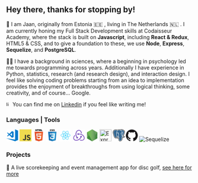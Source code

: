 
## Hey there, thanks for stopping by! ##


🥏 I am Jaan, originally from Estonia 🇪🇪 , living in The Netherlands 🇳🇱 . I am currently honing my Full Stack Development skills at Codaisseur Academy, where the stack is built on **Javascript**, including **React & Redux**, HTML5 & CSS, and to give a foundation to these, we use **Node**, **Express**, **Sequelize**, and **PostgreSQL**.

👨‍🔬 I have a background in sciences, where a beginning in psychology led me towards programming across years. Additionally I have experience in Python, statistics, research (and research design), and interaction design. I feel like solving coding problems starting from an idea to implementation provides the enjoyment of breakthroughs from using logical thinking, some creativity, and of course... Google.

<img height="13" width="13" title="linkedin" src="https://cdn.icon-icons.com/icons2/2429/PNG/512/linkedin_logo_icon_147268.png" /> You can find me on [Linkedin](https://www.linkedin.com/in/jaan-kuusaru-0803971ba/) if you feel like writing me!



### Languages | Tools ### 

<img height="32" width="32" title="visual studio code" src="https://raw.githubusercontent.com/github/explore/80688e429a7d4ef2fca1e82350fe8e3517d3494d/topics/visual-studio-code/visual-studio-code.png" /> <img height="32" width="32" title="javascript" src="https://raw.githubusercontent.com/github/explore/80688e429a7d4ef2fca1e82350fe8e3517d3494d/topics/javascript/javascript.png" />
<img height="32" width="32" title="html" src="https://raw.githubusercontent.com/github/explore/80688e429a7d4ef2fca1e82350fe8e3517d3494d/topics/html/html.png" />
<img height="32" width="32" title="css" src="https://raw.githubusercontent.com/github/explore/80688e429a7d4ef2fca1e82350fe8e3517d3494d/topics/css/css.png" />
<img height="32" width="32" title="react" src="https://raw.githubusercontent.com/github/explore/80688e429a7d4ef2fca1e82350fe8e3517d3494d/topics/react/react.png" />
<img height="32" width="32" title="redux" src="https://raw.githubusercontent.com/github/explore/80688e429a7d4ef2fca1e82350fe8e3517d3494d/topics/redux/redux.png" />
<img height="32" width="32" title="nodejs" src="https://raw.githubusercontent.com/github/explore/80688e429a7d4ef2fca1e82350fe8e3517d3494d/topics/nodejs/nodejs.png" />
<img height="32" width="32" title="Express" src="https://avatars1.githubusercontent.com/u/5658226?s=200&amp;v=4" />
<img height="32" width="32" title="postgresql" src="https://raw.githubusercontent.com/github/explore/80688e429a7d4ef2fca1e82350fe8e3517d3494d/topics/postgresql/postgresql.png" /> <img height="32" width="32" title="github" src="https://raw.githubusercontent.com/github/explore/78df643247d429f6cc873026c0622819ad797942/topics/github/github.png" />
<img height="32" widht="32" title="Sequelize" src="https://avatars1.githubusercontent.com/u/3591786?s=200&amp;v=4" />

### Projects ###

🥏 A live scorekeeping and event management app for disc golf, [see here for more](https://github.com/jaankuu/tournament-live-scoring-frontend)

